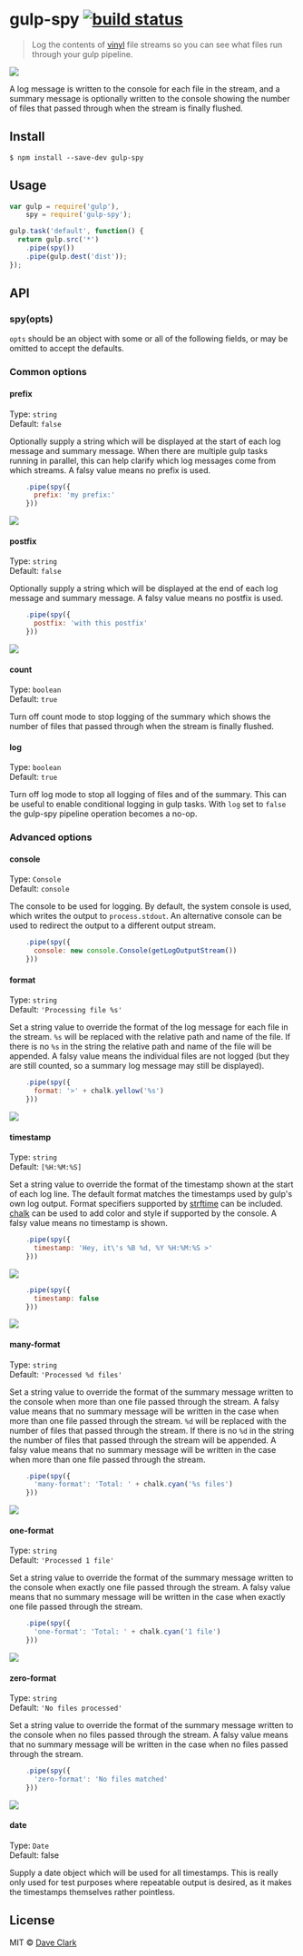# gulp-spy [![build status](https://travis-ci.org/dcwarwick/gulp-spy.svg?branch=master)](https://travis-ci.org/dcwarwick/gulp-spy)

> Log the contents of [vinyl](https://github.com/wearefractal/vinyl)
file streams so you can see what files run through
your gulp pipeline.

![](screenshots/defaults.png)

A log message is written to the console for each file in the stream,
and a summary message is optionally written to the console showing the
number of files that passed through when the stream is finally flushed.


## Install

```
$ npm install --save-dev gulp-spy
```


## Usage

```js
var gulp = require('gulp'),
    spy = require('gulp-spy');

gulp.task('default', function() {
  return gulp.src('*')
    .pipe(spy())
    .pipe(gulp.dest('dist'));
});
```


## API


### spy(opts)

`opts` should be an object with some or all of the following fields, or
may be omitted to accept the defaults.


### Common options

#### prefix

Type: `string`  
Default: `false`

Optionally supply a string which will be displayed at the start of each
log message and summary message. When there are multiple gulp tasks
running in parallel, this can help clarify which log messages come
from which streams. A falsy value means no prefix is used.

```js
    .pipe(spy({
      prefix: 'my prefix:'
    }))
```

![](screenshots/prefix.png)

#### postfix

Type: `string`  
Default: `false`

Optionally supply a string which will be displayed at the end of each log
message and summary message. A falsy value means no postfix is used.

```js
    .pipe(spy({
      postfix: 'with this postfix'
    }))
```

![](screenshots/postfix.png)

#### count

Type: `boolean`  
Default: `true`

Turn off count mode to stop logging of the summary which shows the number
of files that passed through when the stream is finally flushed.

#### log

Type: `boolean`  
Default: `true`

Turn off log mode to stop all logging of files and of the summary. This
can be useful to enable conditional logging in gulp tasks. With ```log```
set to ```false``` the gulp-spy pipeline operation becomes a no-op.


### Advanced options

#### console

Type: `Console`  
Default: `console`

The console to be used for logging. By default, the system console is used,
which writes the output to `process.stdout`. An alternative console can be
used to redirect the output to a different output stream.

```js
    .pipe(spy({
      console: new console.Console(getLogOutputStream())
    }))
```

#### format

Type: `string`  
Default: `'Processing file %s'`

Set a string value to override the format of the log message for each file
in the stream. `%s` will be replaced with the relative path and name of
the file. If there is no `%s` in the string the relative path and name
of the file will be appended. A falsy value means the individual files
are not logged (but they are still counted, so a summary log message
may still be displayed).

```js
    .pipe(spy({
      format: '>' + chalk.yellow('%s')
    }))
```

![](screenshots/format.png)

#### timestamp

Type: `string`  
Default: `[%H:%M:%S]`

Set a string value to override the format of the timestamp shown at the
start of each log line. The default format matches the timestamps used
by gulp's own log output. Format specifiers supported by
[strftime](https://www.npmjs.com/package/strftime) can be included.
[chalk](https://www.npmjs.com/package/chalk)
can be used to add color and style if supported by the console. A falsy
value means no timestamp is shown.

```js
    .pipe(spy({
      timestamp: 'Hey, it\'s %B %d, %Y %H:%M:%S >'
    }))
```

![](screenshots/timestamp1.png)

```js
    .pipe(spy({
      timestamp: false
    }))
```

![](screenshots/timestamp2.png)

#### many-format

Type: `string`  
Default: `'Processed %d files'`

Set a string value to override the format of the summary message written
to the console when more than one file passed through the stream. A falsy
value means that no summary message will be written in the case when more
than one file passed through the stream. `%d` will be replaced with the
number of files that passed through the stream. If there is no `%d` in
the string the number of files that passed through the stream will be
appended. A falsy value means that no summary message will be written
in the case when more than one file passed through the stream.

```js
    .pipe(spy({
      'many-format': 'Total: ' + chalk.cyan('%s files')
    }))
```

![](screenshots/many-format.png)

#### one-format

Type: `string`  
Default: `'Processed 1 file'`

Set a string value to override the format of the summary message written
to the console when exactly one file passed through the stream. A falsy
value means that no summary message will be written in the case when
exactly one file passed through the stream.

```js
    .pipe(spy({
      'one-format': 'Total: ' + chalk.cyan('1 file')
    }))
```

![](screenshots/one-format.png)

#### zero-format

Type: `string`  
Default: `'No files processed'`

Set a string value to override the format of the summary message written
to the console when no files passed through the stream. A falsy value
means that no summary message will be written in the case when no files
passed through the stream.

```js
    .pipe(spy({
      'zero-format': 'No files matched'
    }))
```

![](screenshots/zero-format.png)

#### date

Type: `Date`  
Default: false

Supply a date object which will be used for all timestamps. This is really
only used for test purposes where repeatable output is desired, as it makes
the timestamps themselves rather pointless.


## License

MIT © [Dave Clark](http://github.com/dcwarwick)
